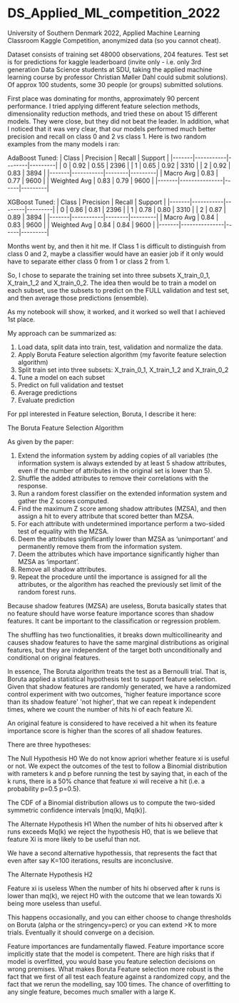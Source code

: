 # DS_Applied_ML_competition_2022
University of Southern Denmark 2022, Applied Machine Learning Classroom Kaggle Competition, anonymized data (so you cannot cheat). 

Dataset consists of training set 48000 observations, 204 features. Test set is for predictions for kaggle leaderboard (invite only - i.e. only 3rd generation Data Science students at SDU, taking the applied machine learning course by professor Christian Møller Dahl could submit solutions). Of approx 100 students, some 30 people (or groups) submitted solutions.

First place was dominating for months, approximately 90 percent performance. I tried applying different feature selection methods, dimensionality reduction methods, and tried these on about 15 different models. They were close, but they did not beat the leader. 
In addition, what I noticed that it was very clear, that our models performed much better precision and recall on class 0 and 2 vs class 1. Here is two random examples from the many models i ran: 

AdaBoost Tuned:
| Class | Precision | Recall | Support |
|-------|-----------|--------|---------|
| 0     | 0.92      | 0.55   | 2396    |
| 1     | 0.65      | 0.92   | 3310    |
| 2     | 0.92      | 0.83   | 3894    |
|-------|-----------|--------|---------|
| Macro Avg      | 0.83      | 0.77   |    9600     |
| Weighted Avg       | 0.83          | 0.79 |      9600   |
|-------|---------------|------|---------|

XGBoost Tuned:
| Class | Precision | Recall | Support |
|-------|-----------|--------|---------|
| 0     | 0.86      | 0.81   | 2396    |
| 1     | 0.78      | 0.80   | 3310    |
| 2     | 0.87      | 0.89   | 3894    |
|-------|-----------|--------|---------|
| Macro Avg      | 0.84      | 0.83   |    9600     |
| Weighted Avg       | 0.84          | 0.84 |      9600   |
|-------|---------------|------|---------|

Months went by, and then it hit me. If Class 1 is difficult to distinguish from class 0 and 2, maybe a classifier would have an easier job if it only would have to separate either class 0 from 1 or class 2 from 1. 

So, I chose to separate the training set into three subsets X_train_0_1, X_train_1_2 and X_train_0_2. The idea then would be to train a model on each subset, use the subsets to predict on the FULL validation and test set, and then average those predictions (ensemble). 

As my notebook will show, it worked, and it worked so well that I achieved 1st place. 

My approach can be summarized as:

1. Load data, split data into train, test, validation and normalize the data.
2. Apply Boruta Feature selection algorithm (my favorite feature selection algorithm)
3. Split train set into three subsets: X_train_0_1, X_train_1_2 and X_train_0_2
4. Tune a model on each subset
5. Predict on full validation and testset
6. Average predictions
7. Evaluate prediction

For ppl interested in Feature selection, Boruta, I describe it here:

The Boruta Feature Selection Algorithm

As given by the paper:
1.	Extend the information system by adding copies of all variables (the information system is always extended by at least 5 shadow attributes, even if the number of attributes in the original set is lower than 5).
2.	Shuffle the added attributes to remove their correlations with the response.
3.	Run a random forest classifier on the extended information system and gather the Z scores computed.
4.	Find the maximum Z score among shadow attributes (MZSA), and then assign a hit to every attribute that scored better than MZSA.
5.	For each attribute with undetermined importance perform a two-sided test of equality with the MZSA.
6.	Deem the attributes significantly lower than MZSA as ‘unimportant’ and permanently remove them from the information system.
7.	Deem the attributes which have importance significantly higher than MZSA as ‘important’.
8.	Remove all shadow attributes.
9.	Repeat the procedure until the importance is assigned for all the attributes, or the algorithm has reached the previously set limit of the random forest runs.

Because shadow features (MZSA) are useless, Boruta basically states that no feature should have worse feature importance scores than shadow features. It cant be important to the classification or regression problem.  

The shuffling has two functionalities, it breaks down multicollinearity and causes shadow features to have the same marginal distributions as original features, but they are independent of the target both unconditionally and conditional on original features.

In essence, The Boruta algorithm treats the test as a Bernoulli trial. That is, Boruta applied a statistical hypothesis test to support feature selection. Given that shadow features are randomly generated, we have a randomized control experiment with two outcomes, 'higher feature importance score than its shadow feature' 'not higher', that we can repeat k independent times, where we count the number of hits hi of each feature Xi.

An original feature is considered to have received a hit when its feature importance score is higher than the scores of all shadow features.

There are three hypotheses:


The Null Hypothesis H0
We do not know apriori whether feature xi is useful or not. We expect the outcomes of the test to follow a Binomial distribution with rameters k and p before running the test by saying that, in each of the k runs, there is a 50% chance that feature xi will receive a hit (i.e. a probability p=0.5 p=0.5). 

The CDF of a Binomial distribution allows us to compute the two-sided symmetric confidence intervals [mq(k), Mq(k)].


The Alternate Hypothesis H1
When the number of hits hi observed after k runs exceeds Mq(k) we reject the hypothesis H0, that is we believe that feature Xi is more likely to be useful than not.

We have a second alternative hypothessis, that represents the fact that even after say K=100 iterations, results are inconclusive.


The Alternate Hypothesis H2

Feature xi is useless When the number of hits hi observed after k runs is lower than mq(k), we reject H0 with the outcome that we lean towards Xi being more useless than useful. 

This happens occasionally, and you can either choose to change thresholds on Boruta (alpha or the stringency=perc) or you can extend >K to more trials. Eventually it should converge on a decision.

Feature importances are fundamentally flawed. Feature importance score implicitly state that the model is competent. There are high risks that if model is overfitted, you would base you feature selection decisions on wrong premises. What makes Boruta Feature selection more robust is the fact that we first of all test each feature against a randomized copy, and the fact that we rerun the modelling, say 100 times. The chance of overfitting to any single feature, becomes much smaller with a large K. 
